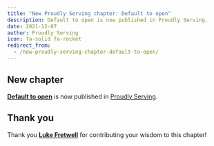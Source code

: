 ```yaml
---
title: "New Proudly Serving chapter: Default to open"
description: Default to open is now published in Proudly Serving.
date: 2021-12-07
author: Proudly Serving
icon: fa-solid fa-rocket
redirect_from:
  - /new-proudly-serving-chapter-default-to-open/
---
```


## New chapter

**[Default to open](/contents/default-to-open)** is now published in [Proudly Serving](/).

## Thank you

Thank you **[Luke Fretwell](/people/luke-fretwell)** for contributing your wisdom to this chapter!
